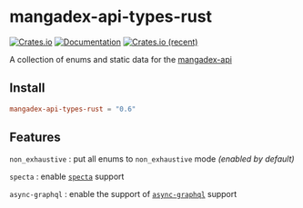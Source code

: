 # mangadex-api-types-rust

[![Crates.io][crates-badge]][crates-url]
[![Documentation][docs-badge]][docs-url]
[![Crates.io (recent)](https://img.shields.io/crates/dr/mangadex-api-types-rust)][crates-url]

[crates-badge]: https://img.shields.io/crates/v/mangadex-api-types-rust.svg
[crates-url]: https://crates.io/crates/mangadex-api-types-rust
[docs-badge]: https://img.shields.io/docsrs/mangadex-api-types-rust.svg
[docs-url]: https://docs.rs/mangadex-api-types-rust

A collection of enums and static data for the [mangadex-api](https://github.com/tonymushah/mangadex-api)

## Install

```toml
mangadex-api-types-rust = "0.6"
```

## Features

`non_exhaustive` : put all enums to `non_exhaustive` mode _(enabled by default)_

`specta` : enable [`specta`](https://github.com/oscartbeaumont/specta) support

`async-graphql` : enable the support of [`async-graphql`](https://github.com/async-graphql/async-graphql) support
